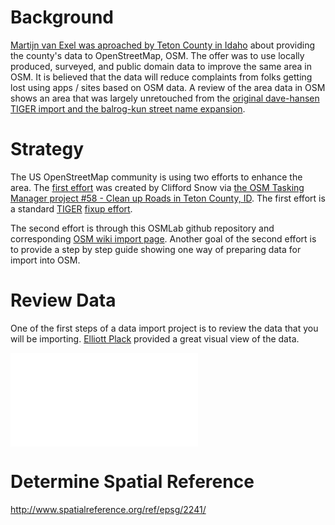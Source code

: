 # Background

[Martijn van Exel was aproached by Teton County in Idaho](https://lists.openstreetmap.org/pipermail/talk-us/2016-August/016610.html) about providing the county's data to OpenStreetMap, OSM. The offer was to use locally produced, surveyed, and public domain data to improve the same area in OSM. It is believed that the data will reduce complaints from folks getting lost using apps / sites based on OSM data.  A review of the area data in OSM shows an area that was largely unretouched from the [original dave-hansen TIGER import and the balrog-kun street name expansion](http://www.openstreetmap.org/way/13915681/history).

# Strategy

The US OpenStreetMap community is using two efforts to enhance the area.  The [first effort](https://lists.openstreetmap.org/pipermail/talk-us/2016-August/016630.html) was created by Clifford Snow via [the OSM Tasking Manager project #58 - Clean up Roads in Teton County, ID](http://tasks.openstreetmap.us/project/58).  The first effort is a standard [TIGER](http://wiki.openstreetmap.org/wiki/TIGER) [fixup effort](http://wiki.openstreetmap.org/wiki/TIGER_fixup).

The second effort is through this OSMLab github repository and corresponding [OSM wiki import page](http://wiki.openstreetmap.org/wiki/Idaho/Teton_County/imports).  Another goal of the second effort is to provide a step by step guide showing one way of preparing data for import into OSM.

# Review Data

One of the first steps of a data import project is to review the data that you will be importing.  [Elliott Plack](https://lists.openstreetmap.org/pipermail/talk-us/2016-August/016622.html) provided a great visual view of the data.

![County of Teton Idaho data](asssets/Idaho.pdf?raw=true "County of Teton Idaho data PDF")

# Determine Spatial Reference

http://www.spatialreference.org/ref/epsg/2241/
